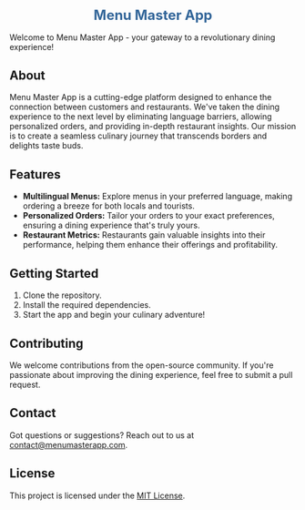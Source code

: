 <h1 align="center" style="color: #336699; font-size: 24px;">Menu Master App</h1>


Welcome to Menu Master App - your gateway to a revolutionary dining experience!

## About

Menu Master App is a cutting-edge platform designed to enhance the connection between customers and restaurants. We've taken the dining experience to the next level by eliminating language barriers, allowing personalized orders, and providing in-depth restaurant insights. Our mission is to create a seamless culinary journey that transcends borders and delights taste buds.

## Features

- **Multilingual Menus:** Explore menus in your preferred language, making ordering a breeze for both locals and tourists.
- **Personalized Orders:** Tailor your orders to your exact preferences, ensuring a dining experience that's truly yours.
- **Restaurant Metrics:** Restaurants gain valuable insights into their performance, helping them enhance their offerings and profitability.

## Getting Started

1. Clone the repository.
2. Install the required dependencies.
3. Start the app and begin your culinary adventure!

## Contributing

We welcome contributions from the open-source community. If you're passionate about improving the dining experience, feel free to submit a pull request.

## Contact

Got questions or suggestions? Reach out to us at contact@menumasterapp.com.

## License

This project is licensed under the [MIT License](LICENSE).


